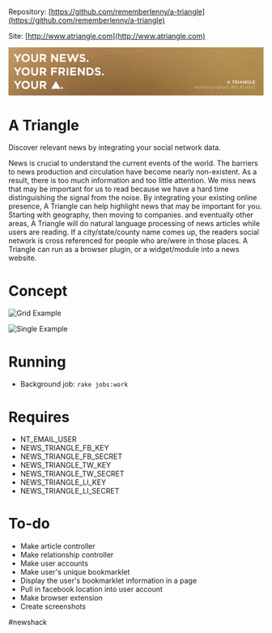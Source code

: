 Repository: [https://github.com/rememberlenny/a-triangle](https://github.com/rememberlenny/a-triangle)

Site: [http://www.atriangle.com](http://www.atriangle.com)

![Grid Example](https://raw.githubusercontent.com/rememberlenny/a-triangle/master/app/assets/images/facebook/coverimage.png)

# A Triangle

Discover relevant news by integrating your social network data.

News is crucial to understand the current events of the world. The barriers to news production and circulation have become nearly non-existent. As a result, there is too much information and too little attention. We miss news that may be important for us to read because we have a hard time distinguishing the signal from the noise. By integrating your existing online presence, A Triangle can help highlight news that may be important for you.
Starting with geography, then moving to companies. and eventually other areas, A Triangle will do natural language processing of news articles while users are reading. If a city/state/county name comes up, the readers social network is cross referenced for people who are/were in those places. A Triangle can run as a browser plugin, or a widget/module into a news website.

# Concept

![Grid Example](https://raw.githubusercontent.com/rememberlenny/triangle/master/app/assets/images/demo/demo-grid.gif)

![Single Example](https://raw.githubusercontent.com/rememberlenny/triangle/master/app/assets/images/demo/demo-single.gif)

# Running
- Background job: `rake jobs:work`

# Requires
- NT_EMAIL_USER
- NEWS_TRIANGLE_FB_KEY
- NEWS_TRIANGLE_FB_SECRET
- NEWS_TRIANGLE_TW_KEY
- NEWS_TRIANGLE_TW_SECRET
- NEWS_TRIANGLE_LI_KEY
- NEWS_TRIANGLE_LI_SECRET

# To-do

- Make article controller
- Make relationship controller
- Make user accounts
- Make user's unique bookmarklet
- Display the user's bookmarklet information in a page
- Pull in facebook location into user account
- Make browser extension
- Create screenshots

#newshack
